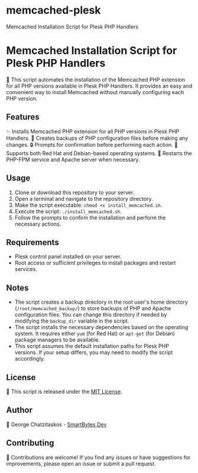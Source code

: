 # memcached-plesk
Memcached Installation Script for Plesk PHP Handlers
# Memcached Installation Script for Plesk PHP Handlers

🔧 This script automates the installation of the Memcached PHP extension for all PHP versions available in Plesk PHP Handlers. It provides an easy and convenient way to install Memcached without manually configuring each PHP version.

## Features

✨ Installs Memcached PHP extension for all PHP versions in Plesk PHP Handlers.
📂 Creates backups of PHP configuration files before making any changes.
🔒 Prompts for confirmation before performing each action.
🐧 Supports both Red Hat and Debian-based operating systems.
🔄 Restarts the PHP-FPM service and Apache server when necessary.

## Usage

1. Clone or download this repository to your server.
2. Open a terminal and navigate to the repository directory.
3. Make the script executable: `chmod +x install_memcached.sh`.
4. Execute the script: `./install_memcached.sh`.
5. Follow the prompts to confirm the installation and perform the necessary actions.

## Requirements

- Plesk control panel installed on your server.
- Root access or sufficient privileges to install packages and restart services.

## Notes

- The script creates a backup directory in the root user's home directory (`/root/memcached_backup/`) to store backups of PHP and Apache configuration files. You can change this directory if needed by modifying the `backup_dir` variable in the script.
- The script installs the necessary dependencies based on the operating system. It requires either `yum` (for Red Hat) or `apt-get` (for Debian) package managers to be available.
- This script assumes the default installation paths for Plesk PHP versions. If your setup differs, you may need to modify the script accordingly.

## License

📄 This script is released under the [MIT License](LICENSE).

## Author

👤 George Chatzitaskos - [SmartBytes Dev](https://smartbytes.gr)

## Contributing

🤝 Contributions are welcome! If you find any issues or have suggestions for improvements, please open an issue or submit a pull request.


